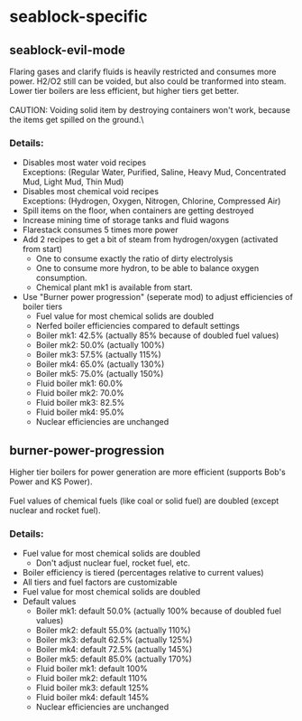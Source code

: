 # seablock-specific

## seablock-evil-mode

Flaring gases and clarify fluids is heavily restricted and consumes more power. H2/O2 still can be voided, but also could be tranformed into steam.\
Lower tier boilers are less efficient, but higher tiers get better.\
\
CAUTION: Voiding solid item by destroying containers won't work, because the items get spilled on the ground.\

### Details:
 - Disables most water void recipes\
   Exceptions: (Regular Water, Purified, Saline, Heavy Mud, Concentrated Mud, Light Mud, Thin Mud)
 - Disables most chemical void recipes\
   Exceptions: (Hydrogen, Oxygen, Nitrogen, Chlorine, Compressed Air)
 - Spill items on the floor, when containers are getting destroyed
 - Increase mining time of storage tanks and fluid wagons
 - Flarestack consumes 5 times more power
 - Add 2 recipes to get a bit of steam from hydrogen/oxygen (activated from start)
    - One to consume exactly the ratio of dirty electrolysis
    - One to consume more hydron, to be able to balance oxygen consumption.
    - Chemical plant mk1 is available from start.
 - Use "Burner power progression" (seperate mod) to adjust efficiencies of boiler tiers 
    - Fuel value for most chemical solids are doubled
    - Nerfed boiler efficiencies compared to default settings
    - Boiler mk1: 42.5% (actually 85% because of doubled fuel values)
    - Boiler mk2: 50.0% (actually 100%)
    - Boiler mk3: 57.5% (actually 115%)
    - Boiler mk4: 65.0% (actually 130%)
    - Boiler mk5: 75.0% (actually 150%)
    - Fluid boiler mk1: 60.0%
    - Fluid boiler mk2: 70.0%
    - Fluid boiler mk3: 82.5%
    - Fluid boiler mk4: 95.0%
    - Nuclear efficiencies are unchanged

## burner-power-progression
Higher tier boilers for power generation are more efficient (supports Bob's Power and KS Power).\
\
Fuel values of chemical fuels (like coal or solid fuel) are doubled (except nuclear and rocket fuel).

### Details:
 - Fuel value for most chemical solids are doubled
    - Don't adjust nuclear fuel, rocket fuel, etc.
 - Boiler efficiency is tiered (percentages relative to current values)
 - All tiers and fuel factors are customizable
 - Fuel value for most chemical solids are doubled
 - Default values
    - Boiler mk1: default 50.0% (actually 100% because of doubled fuel values)
    - Boiler mk2: default 55.0% (actually 110%)
    - Boiler mk3: default 62.5% (actually 125%)
    - Boiler mk4: default 72.5% (actually 145%)
    - Boiler mk5: default 85.0% (actually 170%)
    - Fluid boiler mk1: default 100%
    - Fluid boiler mk2: default 110%
    - Fluid boiler mk3: default 125%
    - Fluid boiler mk4: default 145%
    - Nuclear efficiencies are unchanged
